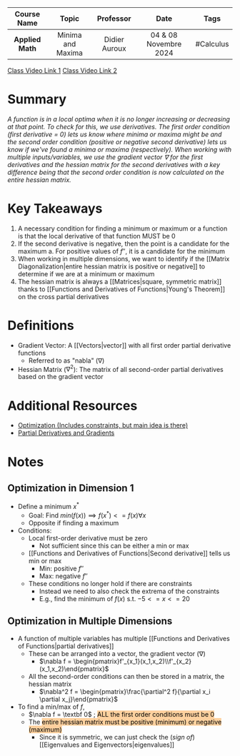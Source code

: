 |   Course Name    |       Topic       |   Professor   |         Date          |   Tags    |
| :--------------: | :---------------: | :-----------: | :-------------------: | :-------: |
| **Applied Math** | Minima and Maxima | Didier Auroux | 04 & 08 Novembre 2024 | #Calculus |

[Class Video Link 1](https://dstisas-my.sharepoint.com/personal/johnny_najjar_dsti_institute/_layouts/15/stream.aspx?id=%2Fpersonal%2Fjohnny%5Fnajjar%5Fdsti%5Finstitute%2FDocuments%2FRecordings%281%29%2FA24%20%2D%20Common%20Link%20%2D%20DS%2DDE%2DDA%2D20241104%5F095204%2DMeeting%20Recording%201%2Emp4&ga=1&referrer=StreamWebApp%2EWeb&referrerScenario=AddressBarCopied%2Eview%2Ef7e71a2a%2D1691%2D457b%2Daa8c%2Dac811a75875a)
[Class Video Link 2](https://dstisas-my.sharepoint.com/personal/johnny_najjar_dsti_institute/_layouts/15/stream.aspx?id=%2Fpersonal%2Fjohnny%5Fnajjar%5Fdsti%5Finstitute%2FDocuments%2FRecordings%281%29%2FA24%20%2D%20Common%20Link%20%2D%20DS%2DDE%2DDA%2D20241108%5F095114%2DMeeting%20Recording%2Emp4&ga=1&referrer=StreamWebApp%2EWeb&referrerScenario=AddressBarCopied%2Eview%2E0426196a%2Dabe7%2D4da3%2D9084%2D522791403eab)
# Summary
*A function is in a local optima when it is no longer increasing or decreasing at that point. To check for this, we use derivatives. The first order condition (first derivative = 0) lets us know where minima or maxima might be and the second order condition (positive or negative second derivative) lets us know if we've found a minima or maxima (respectively). When working with multiple inputs/variables, we use the gradient vector $\nabla$ for the first derivatives and the hessian matrix for the second derivatives with a key difference being that the second order condition is now calculated on the entire hessian matrix.*

# Key Takeaways
1. A necessary condition for finding a minimum or maximum or a function is that the local derivative of that function MUST be 0
2. If the second derivative is negative, then the point is a candidate for the maximum
	a. For positive values of $f''$, it is a candidate for the minimum
3. When working in multiple dimensions, we want to identify if the [[Matrix Diagonalization|entire hessian matrix is positive or negative]] to determine if we are at a minimum or maximum
4. The hessian matrix is always a [[Matrices|square, symmetric matrix]] thanks to [[Functions and Derivatives of Functions|Young's Theorem]] on the cross partial derivatives

# Definitions
- Gradient Vector: A [[Vectors|vector]] with all first order partial derivative functions
	- Referred to as "nabla" ($\nabla$)
- Hessian Matrix ($\nabla^2$): The matrix of all second-order partial derivatives based on the gradient vector

# Additional Resources
- [Optimization (Includes constraints, but main idea is there)](https://calcworkshop.com/application-derivatives/optimization-calculus/)
- [Partial Derivatives and Gradients](https://www.khanacademy.org/math/multivariable-calculus/multivariable-derivatives/partial-derivative-and-gradient-articles/a/the-gradient)

# Notes
## Optimization in Dimension 1
- Define a minimum $x^*$
	- Goal: Find $min(f(x)) \implies f(x^*)<= f(x) \forall x$
	- Opposite if finding a maximum
- Conditions:
	- Local first-order derivative must be zero
		- Not sufficient since this can be either a min or max
	- [[Functions and Derivatives of Functions|Second derivative]] tells us min or max
		- Min: positive $f''$
		- Max: negative $f''$
	- These conditions no longer hold if there are constraints
		- Instead we need to also check the extrema of the constraints
		- E.g., find the minimum of $f(x)$ s.t. $-5 <= x <= 20$
## Optimization in Multiple Dimensions
- A function of multiple variables has multiple [[Functions and Derivatives of Functions|partial derivatives]]
	- These can be arranged into a vector, the gradient vector ($\nabla$)
		- $\nabla f = \begin{pmatrix}f'_{x_1}(x_1,x_2)\\f'_{x_2}(x_1,x_2)\end{pmatrix}$
	- All the second-order conditions can then be stored in a matrix, the hessian matrix
		- $\nabla^2 f = \begin{pmatrix}\frac{\partial^2 f}{\partial x_i \partial x_j}\end{pmatrix}$
- To find a min/max of $f$,
	- $\nabla f = \textbf 0$ ; <mark style="background: #FFB86CA6;">ALL the first order conditions must be 0</mark>
	- The <mark style="background: #FFB86CA6;">entire hessian matrix must be positive (minimum) or negative (maximum)</mark>
		- Since it is symmetric, we can just check the (*sign of*) [[Eigenvalues and Eigenvectors|eigenvalues]]